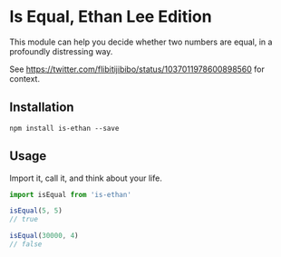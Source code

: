 # Is Equal, Ethan Lee Edition

This module can help you decide whether two numbers are equal, in a profoundly
distressing way.

See https://twitter.com/flibitijibibo/status/1037011978600898560 for context.

## Installation

```
npm install is-ethan --save
```

## Usage

Import it, call it, and think about your life.

```js
import isEqual from 'is-ethan'

isEqual(5, 5)
// true

isEqual(30000, 4)
// false
```
